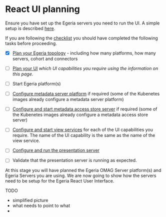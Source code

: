<!-- SPDX-License-Identifier: CC-BY-4.0 -->
<!-- Copyright Contributors to the ODPi Egeria project. -->

# React UI planning

Ensure you have set up the Egeria servers you need to run the UI. A simple setup is described [here](./prereqs.md).

If you are following the [checklist](./react-ui-setup.md) you should have completed the following tasks before proceeding.

- [x] [Plan your Egeria topology](../../planning/guide/) - including how many platforms, how many servers, cohort and connectors
- [ ] [Plan your UI](./react-ui-planning) *which UI capabilities you require using the information on this page.*
- [ ] Start Egeria platform(s)
- [ ] [Configure metadata server platform](../../admin/configuring-the-omag-server-platform) if required (some of the Kubenetes images already configure a metadata server platform)
- [ ] [Configure and start metadata access store server](../../admin/servers/configuring-a-metadata-access-store)  if required (some of the Kubenetes images already configure a metadata access store server)

- [ ] [Configure and start view services](../../admin-services/view-server)  for each of the UI capabilities you require. The name of the UI capability is the same as the name of the view service.
- [ ] [Configure and run the presentation server](./configure-and-run-presentation-server)
- [ ] Validate that the presentation server is running as expected.

At this stage you will have planned the Egeria OMAG Server platform(s) and Egeria Servers you are using. We are now going to 
show how the servers need to be setup for the Egeria React User Interface. 

TODO
- simplified picture
- what needs to point to what
- 



